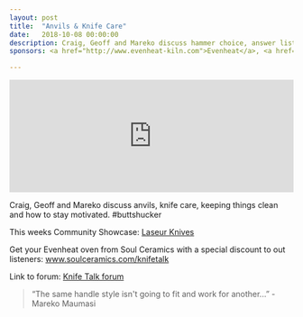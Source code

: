 ```yaml
---
layout: post
title:  "Anvils & Knife Care"
date:   2018-10-08 00:00:00
description: Craig, Geoff and Mareko discuss hammer choice, answer listeners questions and introduce some new weekly sections.
sponsors: <a href="http://www.evenheat-kiln.com">Evenheat</a>, <a href="https://www.soulceramics.com/knifetalk">Soul Ceamics</a>  

---
```


<iframe frameborder='0' height='200px' scrolling='no' seamless src='https://embed.simplecast.com/ed28104e?color=f5f5f5' width='100%'></iframe>

Craig, Geoff and Mareko discuss anvils, knife care, keeping things clean and how to stay motivated. #buttshucker 

This weeks Community Showcase:  <a href="https://www.instagram.com/laseurknives/">Laseur Knives</a>  

Get your Evenheat oven from Soul Ceramics with a special discount to out listeners: <a href="https://www.soulceramics.com/knifetalk"> www.soulceramics.com/knifetalk</a>  

Link to forum: <a href="http://forum.knifetalk.net">Knife Talk forum</a>  




 


<blockquote class="largeQuote">“The same handle style isn't going to fit and work for another...” - Mareko Maumasi</blockquote>



